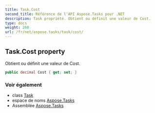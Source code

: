 ```yaml
---
title: Task.Cost
second_title: Référence de l'API Aspose.Tasks pour .NET
description: Task propriété. Obtient ou définit une valeur de Cost.
type: docs
weight: 260
url: /fr/net/aspose.tasks/task/cost/
---
```

## Task.Cost property

Obtient ou définit une valeur de Cost.

```csharp
public decimal Cost { get; set; }
```

### Voir également

* class [Task](../)
* espace de noms [Aspose.Tasks](../../task/)
* Assemblée [Aspose.Tasks](../../../)



